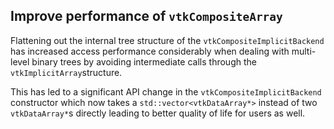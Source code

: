 ## Improve performance of `vtkCompositeArray`

Flattening out the internal tree structure of the `vtkCompositeImplicitBackend` has increased access performance considerably when dealing with multi-level binary trees by avoiding intermediate calls through the `vtkImplicitArray`structure.

This has led to a significant API change in the `vtkCompositeImplicitBackend` constructor which now takes a `std::vector<vtkDataArray*>` instead of two `vtkDataArray*`s directly leading to better quality of life for users as well.
